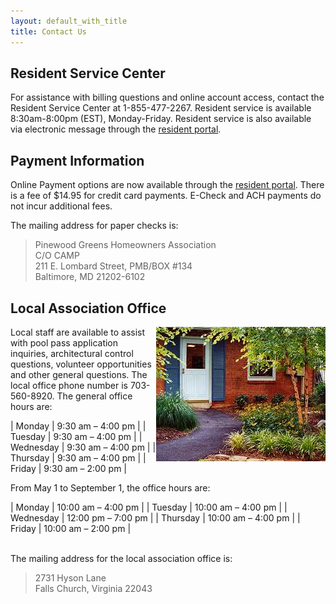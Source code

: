 ```yaml
---
layout: default_with_title
title: Contact Us
---
```


## Resident Service Center

For assistance with billing questions and online account access, contact the Resident Service Center at 1-855-477-2267.  Resident service is available 8:30am-8:00pm (EST), Monday-Friday.  Resident service is also available via electronic message through the [resident portal](http://www.ciranet.com/ResidentPortal). 

## Payment Information

Online Payment options are now available through the [resident portal](http://www.ciranet.com/ResidentPortal).  There is a fee of $14.95 for credit card payments.  E-Check and ACH payments do not incur additional fees.

The mailing address for paper checks is:

>Pinewood Greens Homeowners Association  
>C/O CAMP  
>211 E. Lombard Street, PMB/BOX #134  
>Baltimore, MD 21202-6102


## Local Association Office

<img alt="" longdesc="Office door" src="images/office_door.jpg" style="width: 271px; height: 215px; float: right;" />

Local staff are available to assist with pool pass application inquiries, architectural control questions, volunteer opportunities and other general questions.  The local office phone number is 703-560-8920.  The general office hours are:

| Monday | 9:30 am – 4:00 pm |
| Tuesday | 9:30 am – 4:00 pm |
| Wednesday | 9:30 am – 4:00 pm |
| Thursday | 9:30 am – 4:00 pm |
| Friday | 9:30 am – 2:00 pm |

From May 1 to September 1, the office hours are:

| Monday | 10:00 am – 4:00 pm |
| Tuesday | 10:00 am – 4:00 pm |
| Wednesday | 12:00 pm – 7:00 pm |
| Thursday | 10:00 am – 4:00 pm |
| Friday | 10:00 am – 2:00 pm |

<br>The mailing address for the local association office is:

>2731 Hyson Lane  
>Falls Church, Virginia 22043  



